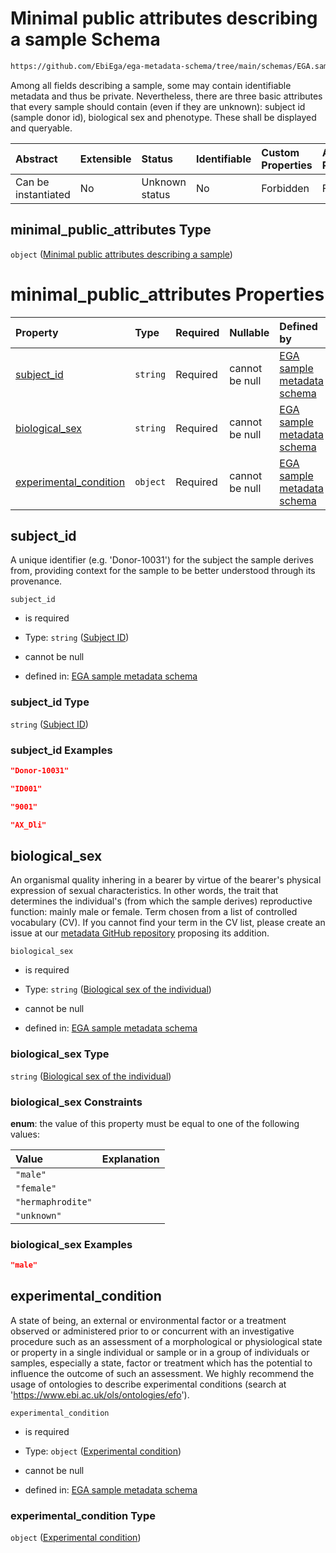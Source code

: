# Minimal public attributes describing a sample Schema

```txt
https://github.com/EbiEga/ega-metadata-schema/tree/main/schemas/EGA.sample.json#/properties/minimal_public_attributes
```

Among all fields describing a sample, some may contain identifiable metadata and thus be private. Nevertheless, there are three basic attributes that every sample should contain (even if they are unknown): subject id (sample donor id), biological sex and phenotype. These shall be displayed and queryable.

| Abstract            | Extensible | Status         | Identifiable | Custom Properties | Additional Properties | Access Restrictions | Defined In                                                        |
| :------------------ | :--------- | :------------- | :----------- | :---------------- | :-------------------- | :------------------ | :---------------------------------------------------------------- |
| Can be instantiated | No         | Unknown status | No           | Forbidden         | Forbidden             | none                | [EGA.sample.json*](../out/EGA.sample.json "open original schema") |

## minimal_public_attributes Type

`object` ([Minimal public attributes describing a sample](ega-17-properties-minimal-public-attributes-describing-a-sample.md))

# minimal_public_attributes Properties

| Property                                          | Type     | Required | Nullable       | Defined by                                                                                                                                                                                                                             |
| :------------------------------------------------ | :------- | :------- | :------------- | :------------------------------------------------------------------------------------------------------------------------------------------------------------------------------------------------------------------------------------- |
| [subject_id](#subject_id)                         | `string` | Required | cannot be null | [EGA sample metadata schema](ega-12-definitions-subject-id.md "https://github.com/EbiEga/ega-metadata-schema/tree/main/schemas/EGA.sample.json#/properties/minimal_public_attributes/properties/subject_id")                           |
| [biological_sex](#biological_sex)                 | `string` | Required | cannot be null | [EGA sample metadata schema](ega-12-definitions-biological-sex-of-the-individual.md "https://github.com/EbiEga/ega-metadata-schema/tree/main/schemas/EGA.sample.json#/properties/minimal_public_attributes/properties/biological_sex") |
| [experimental_condition](#experimental_condition) | `object` | Required | cannot be null | [EGA sample metadata schema](ega-12-definitions-experimental-condition.md "https://github.com/EbiEga/ega-metadata-schema/tree/main/schemas/EGA.sample.json#/properties/minimal_public_attributes/properties/experimental_condition")   |

## subject_id

A unique identifier (e.g. 'Donor-10031') for the subject the sample derives from, providing context for the sample to be better understood through its provenance.

`subject_id`

*   is required

*   Type: `string` ([Subject ID](ega-12-definitions-subject-id.md))

*   cannot be null

*   defined in: [EGA sample metadata schema](ega-12-definitions-subject-id.md "https://github.com/EbiEga/ega-metadata-schema/tree/main/schemas/EGA.sample.json#/properties/minimal_public_attributes/properties/subject_id")

### subject_id Type

`string` ([Subject ID](ega-12-definitions-subject-id.md))

### subject_id Examples

```json
"Donor-10031"
```

```json
"ID001"
```

```json
"9001"
```

```json
"AX_Dli"
```

## biological_sex

An organismal quality inhering in a bearer by virtue of the bearer's physical expression of sexual characteristics. In other words, the trait that determines the individual's (from which the sample derives) reproductive function: mainly male or female. Term chosen from a list of controlled vocabulary (CV). If you cannot find your term in the CV list, please create an issue at our [metadata GitHub repository](https://github.com/EbiEga/ega-metadata-schema) proposing its addition.

`biological_sex`

*   is required

*   Type: `string` ([Biological sex of the individual](ega-12-definitions-biological-sex-of-the-individual.md))

*   cannot be null

*   defined in: [EGA sample metadata schema](ega-12-definitions-biological-sex-of-the-individual.md "https://github.com/EbiEga/ega-metadata-schema/tree/main/schemas/EGA.sample.json#/properties/minimal_public_attributes/properties/biological_sex")

### biological_sex Type

`string` ([Biological sex of the individual](ega-12-definitions-biological-sex-of-the-individual.md))

### biological_sex Constraints

**enum**: the value of this property must be equal to one of the following values:

| Value             | Explanation |
| :---------------- | :---------- |
| `"male"`          |             |
| `"female"`        |             |
| `"hermaphrodite"` |             |
| `"unknown"`       |             |

### biological_sex Examples

```json
"male"
```

## experimental_condition

A state of being, an external or environmental factor or a treatment observed or administered prior to or concurrent with an investigative procedure such as an assessment of a morphological or physiological state or property in a single individual or sample or in a group of individuals or samples, especially a state, factor or treatment which has the potential to influence the outcome of such an assessment. We highly recommend the usage of ontologies to describe experimental conditions (search at '<https://www.ebi.ac.uk/ols/ontologies/efo>').

`experimental_condition`

*   is required

*   Type: `object` ([Experimental condition](ega-12-definitions-experimental-condition.md))

*   cannot be null

*   defined in: [EGA sample metadata schema](ega-12-definitions-experimental-condition.md "https://github.com/EbiEga/ega-metadata-schema/tree/main/schemas/EGA.sample.json#/properties/minimal_public_attributes/properties/experimental_condition")

### experimental_condition Type

`object` ([Experimental condition](ega-12-definitions-experimental-condition.md))
